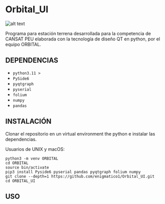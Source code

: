# Orbital_UI
<span>![alt text](https://github.com/enigmatico1/Orbital_UI/blob/main/ORBITAL_UI.png)</span> 

Programa para estación terrena desarrollada para la competencia de CANSAT PEU elaborada con la tecnología de diseño QT en python, por el equipo ORBITAL. 

## DEPENDENCIAS 

- `python3.11 >` 
- `PySide6` 
- `pyqtgraph` 
- `pyserial` 
- `folium` 
- `numpy` 
- `pandas` 

## INSTALACIÓN

Clonar el repositorio en un virtual environment the python e instalar las dependencias.

Usuarios de UNIX y macOS: 

```
python3 -m venv ORBITAL 
cd ORBITAL 
source bin/activate 
pip3 install Pyside6 pyserial pandas pyqtgraph folium numpy 
git clone --depth=1 https://github.com/enigmatico1/Orbital_UI.git 
cd ORBITAL_UI
```

## USO 


